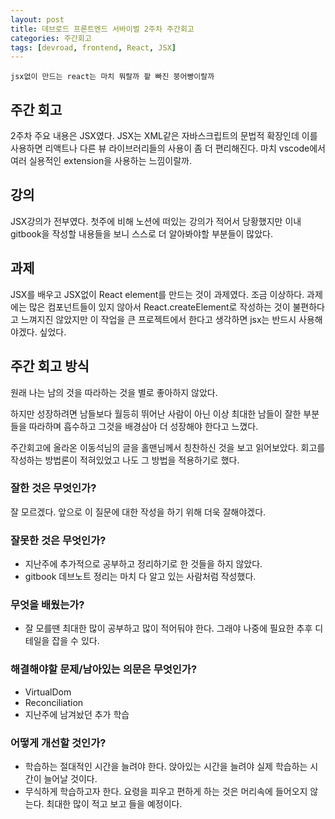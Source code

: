 ```yaml
---
layout: post
title: 데브로드 프론트엔드 서바이벌 2주차 주간회고
categories: 주간회고
tags: [devroad, frontend, React, JSX]
---
```


`jsx없이 만드는 react는 마치 뭐랄까 팥 빠진 붕어빵이랄까`

## 주간 회고

2주차 주요 내용은 JSX였다. JSX는 XML같은 자바스크립트의 문법적 확장인데 이를 사용하면 리액트나 다른 뷰 라이브러리들의 사용이 좀 더 편리해진다. 마치 vscode에서 여러 실용적인 extension을 사용하는 느낌이랄까.

## 강의

JSX강의가 전부였다. 첫주에 비해 노션에 떠있는 강의가 적어서 당황했지만 이내 gitbook을 작성할 내용들을 보니 스스로 더 알아봐야할 부분들이 많았다.

## 과제

JSX를 배우고 JSX없이 React element를 만드는 것이 과제였다. 조금 이상하다. 과제에는 많은 컴포넌트들이 있지 않아서 React.createElement로 작성하는 것이 불편하다고 느껴지진 않았지만 이 작업을 큰 프로젝트에서 한다고 생각하면 jsx는 반드시 사용해야겠다. 싶었다.

## 주간 회고 방식

원래 나는 남의 것을 따라하는 것을 별로 좋아하지 않았다.

하지만 성장하려면 남들보다 월등히 뛰어난 사람이 아닌 이상 최대한 남들이 잘한 부분들을 따라하며 흡수하고 그것을 배경삼아 더 성장해야 한다고 느꼈다.

주간회고에 올라온 이동석님의 글을 홀맨님께서 칭찬하신 것을 보고 읽어보았다. 회고를 작성하는 방법론이 적혀있었고 나도 그 방법을 적용하기로 했다.

### 잘한 것은 무엇인가?

잘 모르겠다. 앞으로 이 질문에 대한 작성을 하기 위해 더욱 잘해야겠다.

### 잘못한 것은 무엇인가?

- 지난주에 추가적으로 공부하고 정리하기로 한 것들을 하지 않았다.
- gitbook 데브노트 정리는 마치 다 알고 있는 사람처럼 작성했다.

### 무엇을 배웠는가?

- 잘 모를땐 최대한 많이 공부하고 많이 적어둬야 한다. 그래야 나중에 필요한 추후 디테일을 잡을 수 있다.

### 해결해야할 문제/남아있는 의문은 무엇인가?

- VirtualDom
- Reconciliation
- 지난주에 남겨놨던 추가 학습

### 어떻게 개선할 것인가?

- 학습하는 절대적인 시간을 늘려야 한다. 앉아있는 시간을 늘려야 실제 학습하는 시간이 늘어날 것이다.
- 무식하게 학습하고자 한다. 요령을 피우고 편하게 하는 것은 머리속에 들어오지 않는다. 최대한 많이 적고 보고 들을 예정이다.
